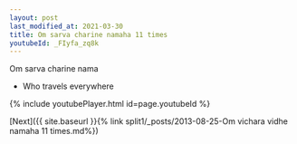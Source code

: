 ```yaml
---
layout: post
last_modified_at: 2021-03-30
title: Om sarva charine namaha 11 times
youtubeId: _FIyfa_zq8k
---
```

 
 
Om sarva charine nama 
 
 -  Who travels everywhere 
 
  
 
  
 
 
 
 
 
 


{% include youtubePlayer.html id=page.youtubeId %}
 
[Next]({{ site.baseurl }}{% link  split1/_posts/2013-08-25-Om vichara vidhe namaha 11 times.md%})
 
